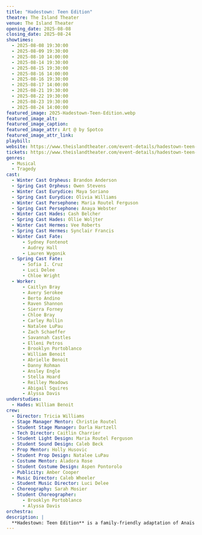 ```yaml
---
title: "Hadestown: Teen Edition"
theatre: The Island Theater
venue: The Island Theater
opening_date: 2025-08-08
closing_date: 2025-08-24
showtimes:
  - 2025-08-08 19:30:00
  - 2025-08-09 19:30:00
  - 2025-08-10 14:00:00
  - 2025-08-14 19:30:00
  - 2025-08-15 19:30:00
  - 2025-08-16 14:00:00
  - 2025-08-16 19:30:00
  - 2025-08-17 14:00:00
  - 2025-08-21 19:30:00
  - 2025-08-22 19:30:00
  - 2025-08-23 19:30:00
  - 2025-08-24 14:00:00
featured_image: 2025-Hadestown-Teen-Edition.webp
featured_image_alt:
featured_image_caption:
featured_image_attr: Art @ by Spotco
featured_image_attr_link: 
playbill: 
website: https://www.theislandtheater.com/event-details/hadestown-teen-edition-2025-08-21-19-30
tickets: https://www.theislandtheater.com/event-details/hadestown-teen-edition-2025-08-21-19-30
genres:
  - Musical
  - Tragedy
cast:
  - Winter Cast Orpheus: Brandon Anderson
  - Spring Cast Orpheus: Owen Stevens
  - Winter Cast Eurydice: Maya Soriano
  - Spring Cast Eurydice: Olivia Williams
  - Winter Cast Persephone: Maria Routel Ferguson
  - Spring Cast Persephone: Anaya Webster
  - Winter Cast Hades: Cash Belcher
  - Spring Cast Hades: Ollie Woljter
  - Winter Cast Hermes: Vee Roberts
  - Spring Cast Hermes: Synclair Francis
  - Winter Cast Fate:
      - Sydney Fontenot
      - Audrey Hall
      - Lauren Wygonik
  - Spring Cast Fate:
      - Sofia I. Cruz
      - Luci Delee
      - Chloe Wright
  - Worker:
      - Caitlyn Bray
      - Avery Serokee
      - Berto Andino
      - Raven Shannon
      - Sierra Forney
      - Chloe Bray
      - Carley Rollin
      - Natalee LuPau
      - Zach Schaeffer
      - Savannah Castles
      - Elleni Petros
      - Brooklyn Portoblanco
      - William Benoit
      - Abrielle Benoit
      - Danny Rohman
      - Ansley Engle
      - Stella Hoard
      - Reilley Meadows
      - Abigail Squires
      - Alyssa Davis
understudies:
  - Hades: William Benoit
crew:
  - Director: Tricia Williams
  - Stage Manager Mentor: Christie Routel
  - Student Stage Manager: Darla Hartzell
  - Tech Director: Caitlin Charrier
  - Student Light Design: Maria Routel Ferguson
  - Student Sound Design: Caleb Beck
  - Prop Mentor: Holly Husovic
  - Student Prop Design: Natalee LuPau
  - Costume Mentor: Aladora Rose
  - Student Costume Design: Aspen Pontorolo
  - Publicity: Amber Cooper
  - Music Director: Caleb Wheeler
  - Student Music Director: Luci Delee
  - Choreography: Sarah Mosier
  - Student Choreographer:
      - Brooklyn Portoblanco
      - Alyssa Davis
orchestra:
description: |
  **Hadestown: Teen Edition** is a family-friendly adaptation of Anaïs Mitchell's Tony Award-winning musical designed for teenage performers, but is still the full musical. It tells the interwoven love stories of young dreamers Orpheus and Eurydice and immortal King Hades and Lady Persephone, set against a backdrop of American folk music. The story explores themes of love, loss and the journey to and from the underworld with a modern take on Greek mythology.
---
```

